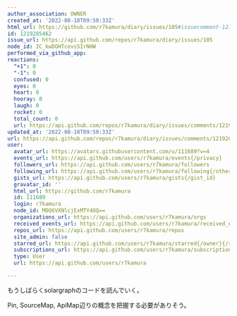 ```yaml
---
author_association: OWNER
created_at: '2022-08-18T09:50:33Z'
html_url: https://github.com/r7kamura/diary/issues/105#issuecomment-1219285462
id: 1219285462
issue_url: https://api.github.com/repos/r7kamura/diary/issues/105
node_id: IC_kwDOHTcevs5IrNHW
performed_via_github_app: 
reactions:
  "+1": 0
  "-1": 0
  confused: 0
  eyes: 0
  heart: 0
  hooray: 0
  laugh: 0
  rocket: 0
  total_count: 0
  url: https://api.github.com/repos/r7kamura/diary/issues/comments/1219285462/reactions
updated_at: '2022-08-18T09:50:33Z'
url: https://api.github.com/repos/r7kamura/diary/issues/comments/1219285462
user:
  avatar_url: https://avatars.githubusercontent.com/u/111689?v=4
  events_url: https://api.github.com/users/r7kamura/events{/privacy}
  followers_url: https://api.github.com/users/r7kamura/followers
  following_url: https://api.github.com/users/r7kamura/following{/other_user}
  gists_url: https://api.github.com/users/r7kamura/gists{/gist_id}
  gravatar_id: ''
  html_url: https://github.com/r7kamura
  id: 111689
  login: r7kamura
  node_id: MDQ6VXNlcjExMTY4OQ==
  organizations_url: https://api.github.com/users/r7kamura/orgs
  received_events_url: https://api.github.com/users/r7kamura/received_events
  repos_url: https://api.github.com/users/r7kamura/repos
  site_admin: false
  starred_url: https://api.github.com/users/r7kamura/starred{/owner}{/repo}
  subscriptions_url: https://api.github.com/users/r7kamura/subscriptions
  type: User
  url: https://api.github.com/users/r7kamura

---
```

もうしばらくsolargraphのコードを読んでいく。

Pin, SourceMap, ApiMap辺りの概念を把握する必要がありそう。